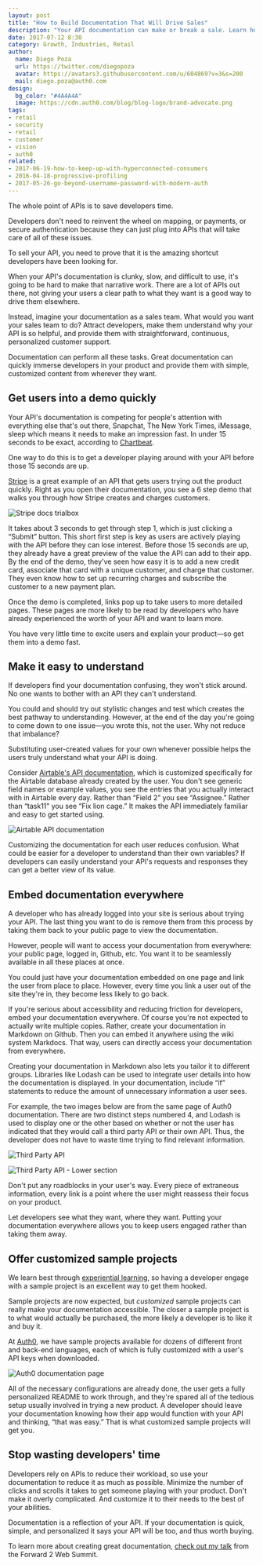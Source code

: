 ```yaml
---
layout: post
title: "How to Build Documentation That Will Drive Sales"
description: "Your API documentation can make or break a sale. Learn how to unleash its full potential."
date: 2017-07-12 8:30
category: Growth, Industries, Retail
author:
  name: Diego Poza
  url: https://twitter.com/diegopoza
  avatar: https://avatars3.githubusercontent.com/u/604869?v=3&s=200
  mail: diego.poza@auth0.com
design:
  bg_color: "#4A4A4A"
  image: https://cdn.auth0.com/blog/blog-logo/brand-advocate.png
tags:
- retail
- security
- retail
- customer
- vision
- auth0
related:
- 2017-06-19-how-to-keep-up-with-hyperconnected-consumers
- 2016-04-18-progressive-profiling
- 2017-05-26-go-beyond-username-password-with-modern-auth
---
```


The whole point of APIs is to save developers time.

Developers don't need to reinvent the wheel on mapping, or payments, or secure authentication because they can just plug into APIs that will take care of all of these issues.

To sell your API, you need to prove that it is the amazing shortcut developers have been looking for.

When your API's documentation is clunky, slow, and difficult to use, it's going to be hard to make that narrative work. There are a lot of APIs out there, not giving your users a clear path to what they want is a good way to drive them elsewhere.

Instead, imagine your documentation as a sales team. What would you want your sales team to do? Attract developers, make them understand why your API is so helpful, and provide them with straightforward, continuous, personalized customer support.

Documentation can perform all these tasks. Great documentation can quickly immerse developers in your product and provide them with simple, customized content from wherever they want.

## Get users into a demo quickly

Your API's documentation is competing for people's attention with everything else that's out there, Snapchat, The New York Times, iMessage, sleep which means it needs to make an impression fast. In under 15 seconds to be exact, according to [Chartbeat](http://time.com/12933/what-you-think-you-know-about-the-web-is-wrong/).

One way to do this is to get a developer playing around with your API before those 15 seconds are up.


[Stripe](https://stripe.com/docs) is a great example of an API that gets users trying out the product quickly. Right as you open their documentation, you see a 6 step demo that walks you through how Stripe creates and charges customers.

![Stripe docs trialbox](https://cdn.auth0.com/blog/documentation/stripedocstrialbox.png)

It takes about 3 seconds to get through step 1, which is just clicking a “Submit” button. This short first step is key as users are actively playing with the API before they can lose interest. Before those 15 seconds are up, they already have a great preview of the value the API can add to their app. By the end of the demo, they've seen how easy it is to add a new credit card, associate that card with a unique customer, and charge that customer. They even know how to set up recurring charges and subscribe the customer to a new payment plan.

Once the demo is completed, links pop up to take users to more detailed pages. These pages are more likely to be read by developers who have already experienced the worth of your API and want to learn more.

You have very little time to excite users and explain your product—so get them into a demo fast.

## Make it easy to understand

If developers find your documentation confusing, they won't stick around. No one wants to bother with an API they can't understand.

You could and should try out stylistic changes and test which creates the best pathway to understanding. However, at the end of the day you're going to come down to one issue—you wrote this, not the user. Why not reduce that imbalance?

Substituting user-created values for your own whenever possible helps the users truly understand what your API is doing.

Consider [Airtable's API documentation](http://airtable.com/api), which is customized specifically for the Airtable database already created by the user. You don't see generic field names or example values, you see the entries that you actually interact with in Airtable every day. Rather than “Field 2” you see “Assignee.” Rather than “task11” you see “Fix lion cage.” It makes the API immediately familiar and easy to get started using.

![Airtable API documentation](https://cdn.auth0.com/blog/documentation/Airtable_API_-_Theme_Park_Projects_and_How_to_Build_Documentation_That_Will_Drive_Sales-2.png)

Customizing the documentation for each user reduces confusion. What could be easier for a developer to understand than their own variables? If developers can easily understand your API's requests and responses they can get a better view of its value.

## Embed documentation everywhere

A developer who has already logged into your site is serious about trying your API. The last thing you want to do is remove them from this process by taking them back to your public page to view the documentation.

However, people will want to access your documentation from everywhere: your public page, logged in, Github, etc. You want it to be seamlessly available in all these places at once.

You could just have your documentation embedded on one page and link the user from place to place. However, every time you link a user out of the site they're in, they become less likely to go back.

If you're serious about accessibility and reducing friction for developers, embed your documentation everywhere. Of course you're not expected to actually write multiple copies. Rather, create your documentation in Markdown on Github. Then you can embed it anywhere using the wiki system Markdocs. That way, users can directly access your documentation from everywhere.

Creating your documentation in Markdown also lets you tailor it to different groups. Libraries like Lodash can be used to integrate user details into how the documentation is displayed. In your documentation, include “if” statements to reduce the amount of unnecessary information a user sees.

For example, the two images below are from the same page of Auth0 documentation. There are two distinct steps numbered 4, and Lodash is used to display one or the other based on whether or not the user has indicated that they would call a third party API or their own API. Thus, the developer does not have to waste time trying to find relevant information.

![Third Party API](https://cdn.auth0.com/blog/documentation/3rdpartyapiarrow.png)

![Third Party API - Lower section](https://cdn.auth0.com/blog/documentation/yourapiarrow.png)

Don't put any roadblocks in your user's way. Every piece of extraneous information, every link is a point where the user might reassess their focus on your product.

Let developers see what they want, where they want. Putting your documentation everywhere allows you to keep users engaged rather than taking them away.

## Offer customized sample projects

We learn best through [experiential learning](https://blog.readme.io/the-most-effective-api-quickstarts-in-8-examples/), so having a developer engage with a sample project is an excellent way to get them hooked.

Sample projects are now expected, but *customized* sample projects can really make your documentation accessible. The closer a sample project is to what would actually be purchased, the more likely a developer is to like it and buy it.

At [Auth0](https://auth0.com/docs), we have sample projects available for dozens of different front and back-end languages, each of which is fully customized with a user's API keys when downloaded.

![Auth0 documentation page](https://cdn.auth0.com/blog/documentation/auth0doc.png)

All of the necessary configurations are already done, the user gets a fully personalized README to work through, and they're spared all of the tedious setup usually involved in trying a new product. A developer should leave your documentation knowing how their app would function with your API and thinking, “that was easy.” That is what customized sample projects will get you.

## Stop wasting developers' time

Developers rely on APIs to reduce their workload, so use your documentation to reduce it as much as possible. Minimize the number of clicks and scrolls it takes to get someone playing with your product. Don't make it overly complicated. And customize it to their needs to the best of your abilities.

Documentation is a reflection of your API. If your documentation is quick, simple, and personalized it says your API will be too, and thus worth buying.

To learn more about creating great documentation, [check out my talk](https://www.youtube.com/watch?v=lw9R2qMCdqk) from the Forward 2 Web Summit.